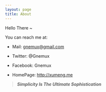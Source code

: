 ```yaml
---
layout: page
title: About
---
```


Hello There ~

You can reach me at:

+ Mail: gnemux@gmail.com

+ Twitter: @Gnemux

+ Facebook: Gnemux

+ HomePage: http://xumeng.me


> ***Simplicity Is The Ultimate Sophistication***